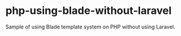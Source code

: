 # php-using-blade-without-laravel
Sample of using Blade template system on PHP without using Laravel.
